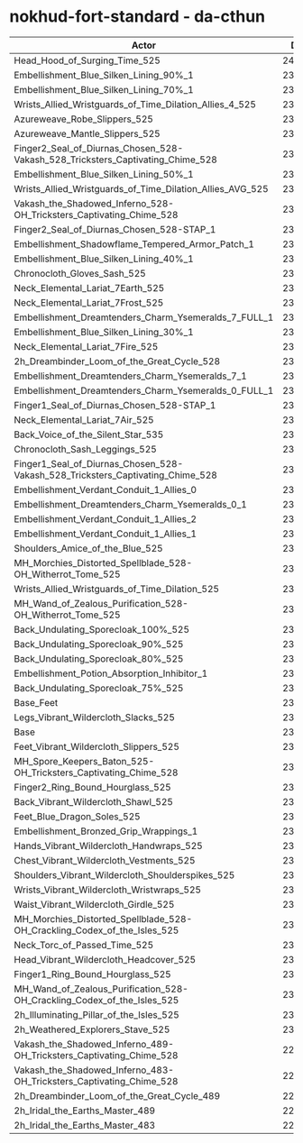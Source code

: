 # nokhud-fort-standard - da-cthun
| Actor | DPS | Increase |
|---|:---:|:---:|
|Head_Hood_of_Surging_Time_525|240912|3.02%|
|Embellishment_Blue_Silken_Lining_90%_1|237824|1.70%|
|Embellishment_Blue_Silken_Lining_70%_1|236791|1.26%|
|Wrists_Allied_Wristguards_of_Time_Dilation_Allies_4_525|236655|1.20%|
|Azureweave_Robe_Slippers_525|236515|1.14%|
|Azureweave_Mantle_Slippers_525|236345|1.07%|
|Finger2_Seal_of_Diurnas_Chosen_528-Vakash_528_Tricksters_Captivating_Chime_528|236200|1.01%|
|Embellishment_Blue_Silken_Lining_50%_1|236079|0.96%|
|Wrists_Allied_Wristguards_of_Time_Dilation_Allies_AVG_525|236079|0.96%|
|Vakash_the_Shadowed_Inferno_528-OH_Tricksters_Captivating_Chime_528|235863|0.87%|
|Finger2_Seal_of_Diurnas_Chosen_528-STAP_1|235658|0.78%|
|Embellishment_Shadowflame_Tempered_Armor_Patch_1|235617|0.76%|
|Embellishment_Blue_Silken_Lining_40%_1|235486|0.70%|
|Chronocloth_Gloves_Sash_525|235411|0.67%|
|Neck_Elemental_Lariat_7Earth_525|235250|0.60%|
|Neck_Elemental_Lariat_7Frost_525|235250|0.60%|
|Embellishment_Dreamtenders_Charm_Ysemeralds_7_FULL_1|235170|0.57%|
|Embellishment_Blue_Silken_Lining_30%_1|235151|0.56%|
|Neck_Elemental_Lariat_7Fire_525|235141|0.56%|
|2h_Dreambinder_Loom_of_the_Great_Cycle_528|235007|0.50%|
|Embellishment_Dreamtenders_Charm_Ysemeralds_7_1|234975|0.49%|
|Embellishment_Dreamtenders_Charm_Ysemeralds_0_FULL_1|234934|0.47%|
|Finger1_Seal_of_Diurnas_Chosen_528-STAP_1|234918|0.46%|
|Neck_Elemental_Lariat_7Air_525|234864|0.44%|
|Back_Voice_of_the_Silent_Star_535|234838|0.43%|
|Chronocloth_Sash_Leggings_525|234836|0.43%|
|Finger1_Seal_of_Diurnas_Chosen_528-Vakash_528_Tricksters_Captivating_Chime_528|234822|0.42%|
|Embellishment_Verdant_Conduit_1_Allies_0|234655|0.35%|
|Embellishment_Dreamtenders_Charm_Ysemeralds_0_1|234650|0.35%|
|Embellishment_Verdant_Conduit_1_Allies_2|234644|0.34%|
|Embellishment_Verdant_Conduit_1_Allies_1|234614|0.33%|
|Shoulders_Amice_of_the_Blue_525|234527|0.29%|
|MH_Morchies_Distorted_Spellblade_528-OH_Witherrot_Tome_525|234393|0.24%|
|Wrists_Allied_Wristguards_of_Time_Dilation_525|234289|0.19%|
|MH_Wand_of_Zealous_Purification_528-OH_Witherrot_Tome_525|234248|0.17%|
|Back_Undulating_Sporecloak_100%_525|234246|0.17%|
|Back_Undulating_Sporecloak_90%_525|234125|0.12%|
|Back_Undulating_Sporecloak_80%_525|234067|0.10%|
|Embellishment_Potion_Absorption_Inhibitor_1|234025|0.08%|
|Back_Undulating_Sporecloak_75%_525|234003|0.07%|
|Base_Feet|233942|0.04%|
|Legs_Vibrant_Wildercloth_Slacks_525|233876|0.02%|
|Base|233839|0.00%|
|Feet_Vibrant_Wildercloth_Slippers_525|233833|0.00%|
|MH_Spore_Keepers_Baton_525-OH_Tricksters_Captivating_Chime_528|233817|-0.01%|
|Finger2_Ring_Bound_Hourglass_525|233758|-0.03%|
|Back_Vibrant_Wildercloth_Shawl_525|233713|-0.05%|
|Feet_Blue_Dragon_Soles_525|233713|-0.05%|
|Embellishment_Bronzed_Grip_Wrappings_1|233708|-0.06%|
|Hands_Vibrant_Wildercloth_Handwraps_525|233646|-0.08%|
|Chest_Vibrant_Wildercloth_Vestments_525|233615|-0.10%|
|Shoulders_Vibrant_Wildercloth_Shoulderspikes_525|233613|-0.10%|
|Wrists_Vibrant_Wildercloth_Wristwraps_525|233575|-0.11%|
|Waist_Vibrant_Wildercloth_Girdle_525|233548|-0.12%|
|MH_Morchies_Distorted_Spellblade_528-OH_Crackling_Codex_of_the_Isles_525|233493|-0.15%|
|Neck_Torc_of_Passed_Time_525|233450|-0.17%|
|Head_Vibrant_Wildercloth_Headcover_525|233400|-0.19%|
|Finger1_Ring_Bound_Hourglass_525|233277|-0.24%|
|MH_Wand_of_Zealous_Purification_528-OH_Crackling_Codex_of_the_Isles_525|233234|-0.26%|
|2h_Illuminating_Pillar_of_the_Isles_525|232791|-0.45%|
|2h_Weathered_Explorers_Stave_525|231786|-0.88%|
|Vakash_the_Shadowed_Inferno_489-OH_Tricksters_Captivating_Chime_528|228385|-2.33%|
|Vakash_the_Shadowed_Inferno_483-OH_Tricksters_Captivating_Chime_528|227421|-2.74%|
|2h_Dreambinder_Loom_of_the_Great_Cycle_489|223999|-4.21%|
|2h_Iridal_the_Earths_Master_489|223727|-4.32%|
|2h_Iridal_the_Earths_Master_483|222265|-4.95%|

